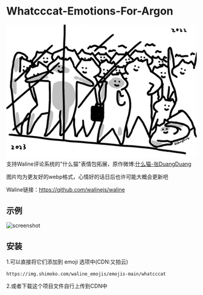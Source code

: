 # Whatcccat-Emotions-For-Argon

![screenshot](https://raw.githubusercontent.com/wzh4869/Whatcccat-Emotions-For-Argon/master/screenshot/875694388ef5880c2a2966da7eddd0a5.jpg)
支持Waline评论系统的"什么猫"表情包拓展，原作微博:[什么猫-张DuangDuang](https://weibo.com/u/2083017707)

图片均为更友好的webp格式，心情好的话日后也许可能大概会更新吧

Waline链接：https://github.com/walinejs/waline


## 示例

![screenshot](https://img.shimoko.com/waline_emojis/emojis-main/%E5%B1%8F%E5%B9%95%E6%88%AA%E5%9B%BE%202023-05-02%20211938.png)

## 安装

1.可以直接将它们添加到 emoji 选项中(CDN:又拍云)
```
https://img.shimoko.com/waline_emojis/emojis-main/whatcccat
```
2.或者下载这个项目文件自行上传到CDN中